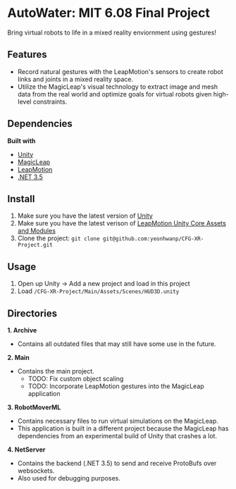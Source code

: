 # AutoWater: MIT 6.08 Final Project

Bring virtual robots to life in a mixed reality enviornment using gestures!

## Features
- Record natural gestures with the LeapMotion's sensors to create robot links and joints in a mixed reality space.
- Utilize the MagicLeap's visual technology to extract image and mesh data from the real world and optimize goals for virtual robots given high-level constraints.

## Dependencies
<b>Built with</b>
- [Unity](https://unity.com)
- [MagicLeap](https://magicleap.com)
- [LeapMotion](https://leapmotion.com)
- [.NET 3.5](https://www.microsoft.com/en-us/download/details.aspx?id=21)

## Install
1. Make sure you have the latest version of [Unity](https://unity3d.com/get-unity/update)
2. Make sure you have the latest verison of [LeapMotion Unity Core Assets and Modules](https://developer.leapmotion.com/unity#5436356)
3. Clone the project: `git clone git@github.com:yeonhwanp/CFG-XR-Project.git`

## Usage
1. Open up Unity -> Add a new project and load in this project
2. Load `/CFG-XR-Project/Main/Assets/Scenes/HUD3D.unity`

## Directories
**1. Archive**
- Contains all outdated files that may still have some use in the future.

**2. Main**
- Contains the main project.
	- TODO: Fix custom object scaling
	- TODO: Incorporate LeapMotion gestures into the MagicLeap application

**3. RobotMoverML**
- Contains necessary files to run virtual simulations on the MagicLeap.
- This application is built in a different project because the MagicLeap has dependencies from an experimental build of Unity that crashes a lot.

**4. NetServer**
- Contains the backend (.NET 3.5) to send and receive ProtoBufs over websockets.
- Also used for debugging purposes.


